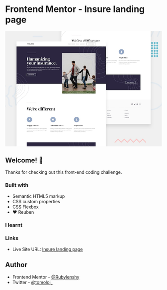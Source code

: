 # Frontend Mentor - Insure landing page

![Design preview for the Insure landing page coding challenge](assets/design/desktop-preview.jpg)

## Welcome! 👋

Thanks for checking out this front-end coding challenge.

### Built with

- Semantic HTML5 markup
- CSS custom properties
- CSS Flexbox
- ❤️ Reuben

### I learnt

### Links

- Live Site URL: [Insure landing page](https://rubylenshy.github.io/insure-landing-page/)

## Author

- Frontend Mentor - [@Rubylenshy](https://www.frontendmentor.io/profile/Rubylenshy)
- Twitter - [@tomoloj_](https://www.twitter.com/tomoloj_)
